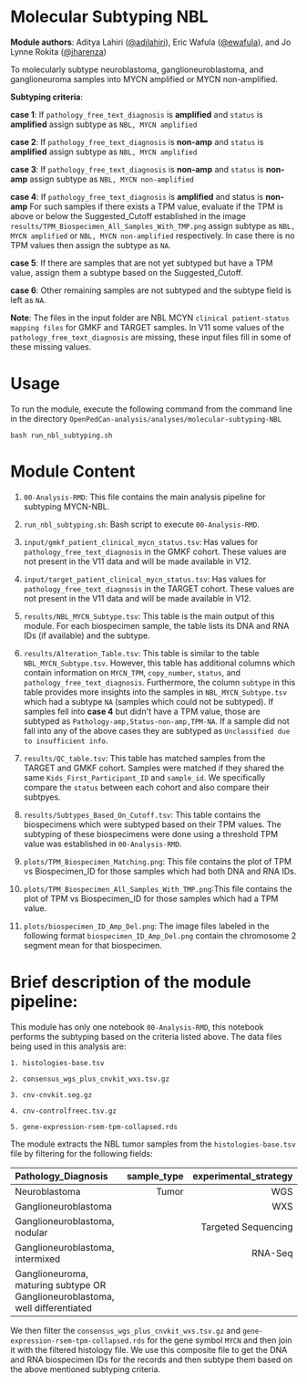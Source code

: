 # Molecular Subtyping NBL
**Module authors**: Aditya Lahiri ([@adilahiri](https://github.com/adilahiri)), Eric Wafula ([@ewafula](https://github.com/ewafula)), and Jo Lynne Rokita ([@jharenza](https://github.com/jharenza))

To molecularly subtype neuroblastoma, ganglioneuroblastoma, and ganglioneuroma samples into MYCN amplified or MYCN non-amplified.

**Subtyping criteria**:

**case 1**:
If `pathology_free_text_diagnosis` is **amplified** and `status` is **amplified** assign subtype as `NBL, MYCN amplified`

**case 2**:
If `pathology_free_text_diagnosis` is **non-amp** and `status` is **amplified** assign subtype as `NBL, MYCN amplified`

**case 3**:
If `pathology_free_text_diagnosis` is **non-amp** and `status` is **non-amp** assign subtype as `NBL, MYCN non-amplified`

**case 4**:
If `pathology_free_text_diagnosis` is **amplified** and status is **non-amp**
For such samples if there exists a TPM value, evaluate if the TPM is above or below the Suggested_Cutoff established in the image `results/TPM_Biospecimen_All_Samples_With_TMP.png` assign subtype as `NBL, MYCN amplified` or `NBL, MYCN non-amplified` respectively.  In case there is no TPM values then assign the subtype as `NA`. 

**case 5**:
If there are samples that are not yet subtyped but have a TPM value, assign them a subtype based on the Suggested_Cutoff.  

**case 6**:
Other remaining samples are not subtyped and the subtype field is left as `NA`.

**Note**: The files in the input folder are NBL MCYN `clinical patient-status mapping files` for GMKF and TARGET samples. In V11 some values of the `pathology_free_text_diagnosis` are missing, these input files fill in some of these missing values. 

# Usage
To run the module, execute the following command from the command line in the directory `OpenPedCan-analysis/analyses/molecular-subtyping-NBL` 

`bash run_nbl_subtyping.sh `

# Module Content
1. `00-Analysis-RMD`: This file contains the main analysis pipeline for subtyping MYCN-NBL. 

2. `run_nbl_subtyping.sh`: Bash script to execute `00-Analysis-RMD`.

3. `input/gmkf_patient_clinical_mycn_status.tsv`: Has values for `pathology_free_text_diagnosis` in the GMKF cohort. These values are not present in the V11 data and will be made available in V12.

4. `input/target_patient_clinical_mycn_status.tsv`: Has values for `pathology_free_text_diagnosis` in the TARGET cohort. These values are not present in the V11 data and will be made available in V12.

5. `results/NBL_MYCN_Subtype.tsv`: This table is the main output of this module. For each biospecimen sample, the table  lists its DNA and RNA IDs (if available) and the subtype. 

6. `results/Alteration_Table.tsv`: This table is similar to the table `NBL_MYCN_Subtype.tsv`. However, this table has 
additional columns which contain information on `MYCN_TPM`,	`copy_number`,	`status`, and	`pathology_free_text_diagnosis`. Furthermore, the column `subtype` in this table provides more insights into the samples in `NBL_MYCN_Subtype.tsv` which had a subtype `NA` (samples which could not be subtyped). If samples fell into **case 4** but didn't have a TPM value, those are subtyped as `Pathology-amp,Status-non-amp,TPM-NA`.  If a sample did not fall into any of the above cases they are subtyped as `Unclassified due to insufficient info`.

7. `results/QC_table.tsv`: This table has matched samples from the TARGET and GMKF cohort. Samples were matched if they shared the same `Kids_First_Participant_ID` and `sample_id`. We specifically compare the `status` between each cohort and also compare their subtpyes. 

8. `results/Subtypes_Based_On_Cutoff.tsv`: This table contains the biospecimens which were subtyped based on their TPM values. The subtyping of these biospecimens were done using a threshold TPM value was established in `00-Analysis-RMD`. 

9. `plots/TPM_Biospecimen_Matching.png`: This file contains the plot of TPM vs Biospecimen_ID for those samples which had both DNA and RNA IDs. 


10. `plots/TPM_Biospecimen_All_Samples_With_TMP.png`:This file contains the plot of TPM vs Biospecimen_ID for those samples which had a TPM value. 

11. `plots/biospecimen_ID_Amp_Del.png`: The image files labeled in the following format `biospecimen_ID_Amp_Del.png` contain the chromosome 2 segment mean for that biospecimen.


# Brief description of the module pipeline:
This module has only one notebook `00-Analysis-RMD`, this notebook performs the subtyping based on the criteria listed above. The data files being used in this analysis are: 
```
1. histologies-base.tsv

2. consensus_wgs_plus_cnvkit_wxs.tsv.gz

3. cnv-cnvkit.seg.gz

4. cnv-controlfreec.tsv.gz

5. gene-expression-rsem-tpm-collapsed.rds
```
The module extracts the NBL tumor samples from the `histologies-base.tsv` file by filtering for the following fields:

| Pathology_Diagnosis                                                         |sample_type| experimental_strategy| 
|:----------------------------------------------------------------------------|----------:|---------------------:|
|Neuroblastoma                                                                | Tumor     |   WGS                |  
|Ganglioneuroblastoma                                                         |           |   WXS                | 
|Ganglioneuroblastoma, nodular                                                |           |Targeted Sequencing   |  
|Ganglioneuroblastoma, intermixed                                             |           |   RNA-Seq            | 
|Ganglioneuroma, maturing subtype OR Ganglioneuroblastoma, well differentiated|           |                      |

We then filter the `consensus_wgs_plus_cnvkit_wxs.tsv.gz` and `gene-expression-rsem-tpm-collapsed.rds` for the gene symbol `MYCN` and then join it with the filtered histology file. We use this composite file to get the DNA and RNA biospecimen IDs for the records and then subtype them based on the above mentioned subtyping criteria. 



